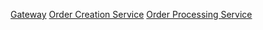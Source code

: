 [Gateway](https://github.com/mibrgmv/order-service-gateway)
[Order Creation Service](https://github.com/mibrgmv/order-creation-service)
[Order Processing Service](https://github.com/mibrgmv/order-processing/service)
